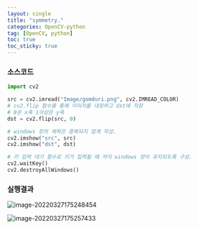 ```yaml
---
layout: single
title: "symmetry."
categories: OpenCV-python
tag: [OpenCV, python]
toc: true
toc_sticky: true
---
```

### 소스코드  
```python
import cv2

src = cv2.imread("Image/gomduri.png", cv2.IMREAD_COLOR)
# cv2.flip 함수를 통해 이미지를 대칭하고 dst에 저장
# 0은 x축 1이상은 y축
dst = cv2.flip(src, 0)

# windows 창의 제목은 중복되지 않게 작성.
cv2.imshow("src", src)
cv2.imshow("dst", dst)

# 키 입력 대기 함수로 키가 입력될 때 까지 windows 창이 유지되도록 구성.
cv2.waitKey()
cv2.destroyAllWindows()
```
### 실행결과

![image-20220327175248454](../../images/2022-03-27-opencv-python-symmetry/image-20220327175248454.png)

![image-20220327175257433](../../images/2022-03-27-opencv-python-symmetry/image-20220327175257433.png)